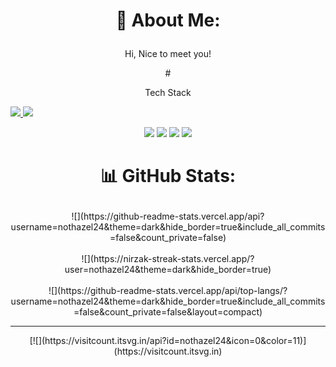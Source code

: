 # <p align="center">💫 About Me: </p>
<p align="center">Hi, Nice to meet you!</p>
  
<p align="center">
   # <p align="center"> Tech Stack </p>
   <a href="https://instagram.com/frdnryann_">
      <img src="https://img.shields.io/badge/Instagram-%23E4405F.svg?logo=Instagram&logoColor=white">
   </a>
   <a href="mailto:frdnryann@gmail.com">
      <img src="https://img.shields.io/badge/Email-D14836?logo=gmail&logoColor=white">
   </a>
</p>

  
<p align="center">
   <img src="https://img.shields.io/badge/javascript-%23323330.svg?style=for-the-badge&logo=javascript&logoColor=%23F7DF1E"/>
   <img src="https://img.shields.io/badge/php-%23777BB4.svg?style=for-the-badge&logo=php&logoColor=white"/>
   <img src="https://img.shields.io/badge/CodeIgniter-%23EF4223.svg?style=for-the-badge&logo=codeIgniter&logoColor=white"/>
   <img src="https://img.shields.io/badge/bootstrap-%238511FA.svg?style=for-the-badge&logo=bootstrap&logoColor=white"/>
</p>

  
  # <p align="center">📊 GitHub Stats:</p>
  <p align="center">
    ![](https://github-readme-stats.vercel.app/api?username=nothazel24&theme=dark&hide_border=true&include_all_commits=false&count_private=false)<br/><br/>
    ![](https://nirzak-streak-stats.vercel.app/?user=nothazel24&theme=dark&hide_border=true)<br/><br/>
    ![](https://github-readme-stats.vercel.app/api/top-langs/?username=nothazel24&theme=dark&hide_border=true&include_all_commits=false&count_private=false&layout=compact)
  </p>
  
  ---
 <p align="center"> 
   [![](https://visitcount.itsvg.in/api?id=nothazel24&icon=0&color=11)](https://visitcount.itsvg.in)
 </p>
